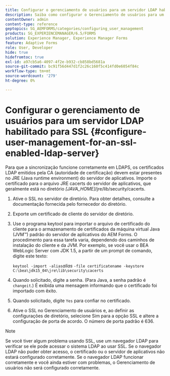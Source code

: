 ```yaml
---
title: Configurar o gerenciamento de usuários para um servidor LDAP habilitado para SSL
description: Saiba como configurar o Gerenciamento de usuários para um servidor LDAP habilitado para SSL para que a sincronização funcione corretamente em LDAPS.
contentOwner: admin
content-type: reference
geptopics: SG_AEMFORMS/categories/configuring_user_management
products: SG_EXPERIENCEMANAGER/6.5/FORMS
solution: Experience Manager, Experience Manager Forms
feature: Adaptive Forms
role: User, Developer
hide: true
hidefromtoc: true
exl-id: a97cb5a6-4097-4f2e-b932-cb858bd5681a
source-git-commit: bc91f56d447d1f2c26c160f5c414fd0e6054f84c
workflow-type: tm+mt
source-wordcount: '279'
ht-degree: 0%

---
```


# Configurar o gerenciamento de usuários para um servidor LDAP habilitado para SSL {#configure-user-management-for-an-ssl-enabled-ldap-server}

Para que a sincronização funcione corretamente em LDAPS, os certificados LDAP emitidos pela CA (autoridade de certificação) devem estar presentes no JRE (Java runtime environment) do servidor de aplicativos. Importe o certificado para o arquivo JRE cacerts do servidor de aplicativos, que geralmente está no diretório *[JAVA_HOME]*/jre/lib/security/cacerts.

1. Ative o SSL no servidor de diretório. Para obter detalhes, consulte a documentação fornecida pelo fornecedor do diretório.
1. Exporte um certificado de cliente do servidor de diretório.
1. Use o programa keytool para importar o arquivo de certificado do cliente para o armazenamento de certificados da máquina virtual Java (JVM™) padrão do servidor de aplicativos do AEM Forms. O procedimento para essa tarefa varia, dependendo dos caminhos de instalação do cliente e da JVM. Por exemplo, se você usar o BEA WebLogic Server com JDK 1.5, a partir de um prompt de comando, digite este texto:

   `keytool -import -alias`*alias* `-file certificatename -keystore C:\bea\jdk15_04\jre\lib\security\cacerts`

1. Quando solicitado, digite a senha. (Para Java, a senha padrão é `changeit`.) É exibida uma mensagem informando que o certificado foi importado com êxito.
1. Quando solicitado, digite `Yes` para confiar no certificado.
1. Ative o SSL no Gerenciamento de usuários e, ao definir as configurações de diretório, selecione Sim para a opção SSL e altere a configuração de porta de acordo. O número de porta padrão é 636.

>[!NOTE]
>
>Se você tiver algum problema usando SSL, use um navegador LDAP para verificar se ele pode acessar o sistema LDAP ao usar SSL. Se o navegador LDAP não puder obter acesso, o certificado ou o servidor de aplicativos não estará configurado corretamente. Se o navegador LDAP funcionar corretamente e você ainda estiver com problemas, o Gerenciamento de usuários não será configurado corretamente.
